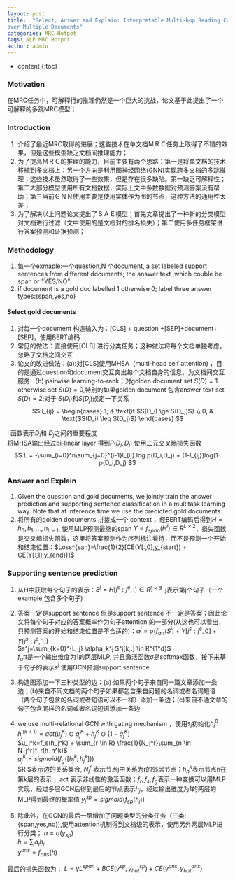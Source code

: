 ```yaml
---
layout: post
title:  "Select, Answer and Explain: Interpretable Multi-hop Reading Comprehension
over Multiple Documents"
categories: MRC Hotpot
tags: NLP MRC Hotpot
author: admin
---
```


* content
{:toc}

### Motivation
在MRC任务中，可解释行的推理仍然是一个巨大的挑战，论文基于此提出了一个可解释的多跳MRC模型；

###  Introduction
1. 介绍了最近MRC取得的进展；这些技术在单文档ＭＲＣ任务上取得了不错的效果，但是这些模型缺乏文档间推理能力；
2. 为了提高ＭＲＣ的推理的能力，目前主要有两个思路：第一是将单文档的技术移植到多文档上；另一个方向是利用图神经网络(GNN)实现跨多文档的多跳推理；这些技术虽然取得了一些效果，但是存在很多缺陷。第一缺乏可解释性；第二大部分模型使用所有文档数据，实际上文中多数数据对预测答案没有帮助；第三当前ＧＮＮ使用主要是使用实体作为图的节点，这种方法的通用性太差；
3. 为了解决以上问题论文提出了ＳＡＥ模型；首先文章提出了一种新的分类模型对文档进行过滤（文中使用的是文档对的排名损失）；第二使用多任务框架进行答案预测和证据预测；

### Methodology
1. 每一个exmaple:一个question,N 个document,  a set labeled support sentences from different documents; the answer text ,which couble be span or "YES/NO";
2. if document is a gold doc labelled 1 otherwise 0; label three answer types:{span,yes,no}

#### Select gold documents
1. 对每一个document 构造输入为：[CLS] + question +[SEP]+document+[SEP]，使用BERT编码  
2. 常见的做法：直接使用[CLS] 进行分类任务；这种做法将每个文档单独考虑，忽略了文档之间交互  
3. 论文的改进做法：(a):对[CLS]使用MHSA（multi-head self attention) ，目的是通过question和document交互突出每个文档自身的信息，为文档间交互服务  （b) pairwise learning-to-rank；对golden document set $S(D)=1$ otherwise set $S(D)=0$,特别的如果golden document 包含answer text set $S(D)=2$;对于 $S(D_i)$和$S(D_j)$规定一下关系  
$$
l_{ij} =
\begin{cases}
1,  & \text{if $S(D_i) \ge S(D_j)$} \\
0, & \text{$S(D_i) \leq S(D_j)$}
\end{cases}
$$  

l 函数表示$D_i$和 $D_j$之间的重要程度  
将MHSA输出经过bi-linear layer 得到$P(D_i,D_j)$ 使用二元交叉熵损失函数
$$
L = -\sum_{i=0}^n\sum_{j=0}^{i-1}l_{ij} log p(D_i,D_j) + (1-l_{ij})log(1-p(D_i,D_j)
$$

### Answer and Explain

1. Given the question and gold documents, we jointly train the answer prediction and supporting sentence classification in a multitask learning way. Note that at inference time we use the predicted gold documents.  
2. 将所有的golden documents  拼接成一个 context ，经BERT编码后得到$H={h_0,h_1,...,h_{L-1}}$,  使用MLP预测最终的span  $Y=f_{span}(H^i) \in R^{L \times 2}$，损失函数是交叉熵损失函数，这里将答案预测作为序列标注看待，而不是预测一个开始和结束位置：$Loss^{san}=\frac{1}{2}[CE(Y[:,0],y_{start}) + CE(Y[:,1],y_{end})]$  

### Supporting sentence prediction

1. 从H中获取每个句子的表示：$S^j=H[j^s:j^e,:] \in R^{l_j \times d}$ ,j表示第j个句子（一个example  包含多个句子)  
2. 答案一定是support sentence 但是support sentence 不一定是答案；因此论文将每个句子对应的答案概率作为句子attention 的一部分(从这也可以看出，只预测答案的开始和结束位置是不合适的)：$\alpha ^{j}= \sigma(f_{att}(S^j) + Y[j^s:j^e,0] + Y[j^s:j^e,1])$  
$s^j=\sum_{k=0}^{L_j} \alpha_k^j S^j[k,:] \in R^{1*d}$  
$f_att$是一个输出维度为1的两层MLP, 并且激活函数$\sigma$是softmax函数，接下来基于句子的表示$s^j$ 使用GCN预测support sentence  

3. 构造图添加一下三种类型的边：(a) 如果两个句子来自同一篇文章添加一条边；(b)来自不同文档的两个句子如果都包含来自问题的名词或者名词短语（两个句子包含的名词或者短语可以不一样）添加一条边；(c)来自不通文章的句子包含同样的名词或者名词短语添加一条边  
4. we use multi-relational GCN with gating mechanism ，使用$s_j$初始化$h_j^0$  
$h_j^(k+1) = act(u_j^K) \odot g_j^K + h_j^K \odot (1-g_j^K)$  
$u_j^k=f_s(h_j^K) + \sum_{r \in R} \frac{1}{N_j^r}\sum_{n \in N_j^r}f_r(h_n^k)$  
$g_j^K = sigmoid(f_g([h_j^k;h_j^k]))$  
$R $表示边的关系集合, $N_j^r$ 表示节点j中关系为r的邻居节点；$h_n^k$表示节点n在第k层的表示 ，act 表示非线性的激活函数；$f_r,f_s,f_g$表示一种变换可以用MLP实现，经过多层GCN后得到最后的节点表示$h_j$，经过输出维度为1的两层的MLP得到最终的概率值
$y_j^{sp}=sigmoid(f_{sp}(h_j))$  

5. 除此外，在GCN的最后一层增加了问题类型的分类任务（三类:{span,yes,no}),使用attention机制得到文档级的表示，使用另外两层MLP进行分类；
$a=\sigma(y_{sp})$  
$h=\sum_ja_jh_j$  
$y^{ans}=f_{ans}(h)$  

最后的损失函数为：
$L=\gamma L^{span} + BCE(y^{sp},y_{hat}^{sp})+ CE(y^{ans},y_{hat}^{ans})$  



